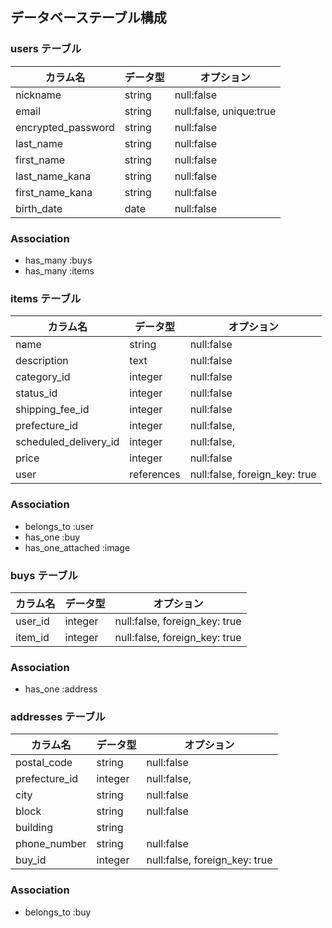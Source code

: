 ## データベーステーブル構成

### users テーブル

| カラム名           | データ型   | オプション               |
|-------------------|----------|-------------------------|
| nickname          | string   | null:false              |
| email             | string   | null:false, unique:true|
| encrypted_password| string   | null:false              |
| last_name         | string   | null:false              |
| first_name        | string   | null:false              |
| last_name_kana    | string   | null:false              |
| first_name_kana   | string   | null:false              |
| birth_date        | date     | null:false              |

### Association
- has_many :buys
- has_many :items

### items テーブル

| カラム名                | データ型 | オプション                  |
|------------------------|--------|----------------------------|
| name                   | string | null:false                 |
| description            | text   | null:false                 |
| category_id            | integer| null:false                 |
| status_id              | integer| null:false                 |
| shipping_fee_id        | integer | null:false                |
| prefecture_id          | integer | null:false,               |
| scheduled_delivery_id  | integer| null:false,                |
| price                  | integer| null:false                 |
| user                   | references | null:false, foreign_key: true |

### Association
- belongs_to :user
- has_one :buy
- has_one_attached :image

### buys テーブル

| カラム名 | データ型 | オプション                          |
|---------|--------|------------------------------------|
| user_id  | integer | null:false, foreign_key: true |
| item_id  | integer | null:false, foreign_key: true |

### Association
- has_one :address

### addresses テーブル

| カラム名      | データ型 | オプション                        |
|--------------|--------|----------------------------------|
| postal_code  | string | null:false                       |
| prefecture_id| integer| null:false,                      |
| city         | string | null:false                       |
| block        | string | null:false                       |
| building     | string |                                  |
| phone_number | string | null:false                       |
| buy_id        | integer| null:false, foreign_key: true   |

### Association
- belongs_to :buy